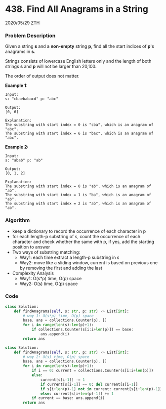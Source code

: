 # 438. Find All Anagrams in a String

2020/05/29 ZTH

### Problem Description

Given a string **s** and a **non-empty** string **p**, find all the start indices of **p**'s anagrams in **s**.

Strings consists of lowercase English letters only and the length of both strings **s** and **p** will not be larger than 20,100.

The order of output does not matter.

**Example 1:**

```
Input:
s: "cbaebabacd" p: "abc"

Output:
[0, 6]

Explanation:
The substring with start index = 0 is "cba", which is an anagram of "abc".
The substring with start index = 6 is "bac", which is an anagram of "abc".
```



**Example 2:**

```
Input:
s: "abab" p: "ab"

Output:
[0, 1, 2]

Explanation:
The substring with start index = 0 is "ab", which is an anagram of "ab".
The substring with start index = 1 is "ba", which is an anagram of "ab".
The substring with start index = 2 is "ab", which is an anagram of "ab".
```



### Algorithm

* keep a dictionary to record the occurrence of each character in p
* for each length-p substring of s, count the occurrence of each character and check whether the same with p, if yes, add the starting position to answer
* Two ways of substring matching:
  * Way1: each time extract a length-p substring in s
  * Way2: move like a sliding window, current is based on previous one by removing the first and adding the last
* Complexity Analysis
  * Way1: O(s*p) time, O(p) space
  * Way2: O(s) time, O(p) space



### Code

```python
class Solution:
    def findAnagrams(self, s: str, p: str) -> List[int]:
        # way 1: O(s*p) time, O(p) space
        base, ans = collections.Counter(p), []
        for i in range(len(s)-len(p)+1):
            if collections.Counter(s[i:i+len(p)]) == base:
                ans.append(i)
        return ans
```

```python
class Solution:
    def findAnagrams(self, s: str, p: str) -> List[int]:
        # way 2: O(s) time, O(p) space
        base, ans = collections.Counter(p), []
        for i in range(len(s)-len(p)+1):
            if i == 0: current = collections.Counter(s[i:i+len(p)])
            else: 
                current[s[i-1]] -= 1
                if current[s[i-1]] == 0: del current[s[i-1]]
                if s[i+len(p)-1] not in current: current[s[i+len(p)-1]] = 1
                else: current[s[i+len(p)-1]] += 1
            if current == base: ans.append(i)
        return ans
```

